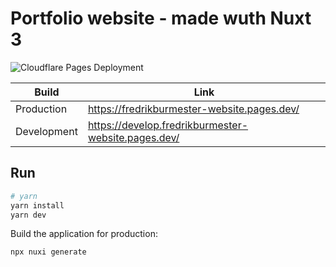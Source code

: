 # Portfolio website - made wuth Nuxt 3

![Cloudflare Pages Deployment](https://github.com/fredrikburmester/fredrikburmester-nuxt/actions/workflows/cloudflare.yaml/badge.svg)

|Build|Link| 
|---|---|
|Production| https://fredrikburmester-website.pages.dev/| 
|Development|https://develop.fredrikburmester-website.pages.dev/| 



## Run

```bash
# yarn
yarn install
yarn dev
```

Build the application for production:

```bash
npx nuxi generate
```
